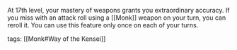 At 17th level, your mastery of weapons grants you extraordinary accuracy. If you miss with an attack roll using a [[Monk]] weapon on your turn, you can reroll it. You can use this feature only once on each of your turns.

tags: [[Monk#Way of the Kensei]]